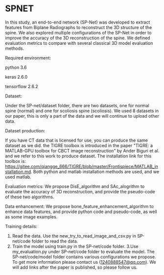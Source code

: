 # SPNET
In this study, an end-to-end network (SP-Net) was developed to extract features from Biplane Radiographs to reconstruct the 3D structure of the spine. We also explored multiple configurations of the SP-Net in order to improve the accuracy of the 3D reconstruction of the spine. We defined evaluation metrics to compare with several classical 3D model evaluation methods.


Required environment:

python 3.6

keras 2.6.0

tensorflow 2.6.2


Dataset: 

Under the SP-net/dataset folder, there are two datasets, one for normal spine (normal) and one for scoliosis spine (scoliosis). We used 8 datasets in our paper, this is only a part of the data and we will continue to upload other data.

Dataset production: 

If you have CT data that is licensed for use, you can produce the same dataset as we did. the TIGRE toolbox is introduced in the paper "TIGRE: a MATLAB-GPU toolbox for CBCT image reconstruction" by Ander Biguri et al. and we refer to this work to produce dataset. The installation link for this toolbox is: https://gitee.com/qiangge_666/TIGRE/blob/master/Frontispiece/MATLAB_installation.md. Both python and matlab installation methods are used, and we used matlab.


Evaluation metrics: 
We propose DisE_algorithm and SAc_alogrithm to evaluate the accuracy of 3D reconstruction, and provide the pseudo-code of these two algorithms.


Data enhancement: 
We propose bone_feature_enhancement_algorithm to enhance data features, and provide python code and pseudo-code, as well as some image examples.


Training details:
1. Read the data. Use the new_try_to_read_image_and_csv.py in SP-net/code folder to read the data.
2. Train the model using train.py in the SP-net/code folder.
3.Use my_evaluation.py under SP-net/code folder to evaluate the model.
The SP-net/code/model folder contains various configurations we propose. To get more information please contact us (1240888547@qq.com). We will add links after the paper is published, so please follow us.
